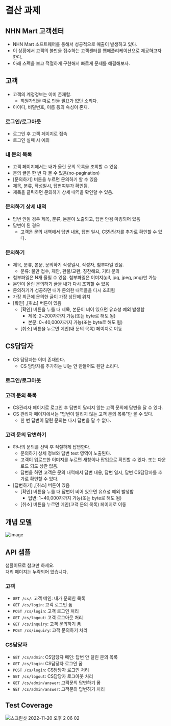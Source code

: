 # 결산 과제
## NHN Mart 고객센터
- NHN Mart 소프트웨어를 통해서 성공적으로 매출이 발생하고 있다.
- 이 상황에서 고객의 불만을 접수하는 고객센터를 웹애플리케이션으로 제공하고자 한다.
- 아래 스펙을 보고 적절하게 구현해서 빠르게 문제를 해결해보자.

## 고객
- 고객의 계정정보는 이미 존재함.
  - 회원가입을 따로 만들 필요가 없단 소리다.
- 아이디, 비밀번호, 이름 등의 속성이 존재.

### 로그인/로그아웃
- 로그인 후 고객 페이지로 접속
- 로그인 실패 시 예외

### 내 문의 목록
- 고객 페이지에서는 내가 올린 문의 목록을 조회할 수 있음.
- 문의 글은 한 번 다 볼 수 있음(no-pagination)
- [문의하기] 버튼을 누르면 문의하기 할 수 있음
- 제목, 분류, 작성일시, 답변여부가 확인됨.
- 제목을 클릭하면 문의하기 상세 내역을 확인할 수 있음.

### 문의하기 상세 내역
- 답변 안됨 경우 제목, 분류, 본문이 노출되고, 답변 안됨 마킹되어 있음
- 답변이 된 경우
  - 고객은 문의 내역에서 답변 내용, 답변 일시, CS담당자를 추가로 확인할 수 있다.

### 문의하기
- 제목, 분류, 본문, 문의하기 작성일시, 작성자, 첨부파일 있음.
  - 분류: 불만 접수, 제안, 환불/교환, 칭찬해요, 기타 문의
- 첨부파일은 N개 올릴 수 있음. 첨부파일은 이미지(gif, jpg, jpeg, png)만 가능
- 본인이 올린 문의하기 글을 내가 다시 조회할 수 있음
- 문의하기가 성공하면 내가 문의한 내역들을 다시 조회됨
- 가장 최근에 문의한 글이 가장 상단에 위치
- [확인] ,[취소] 버튼이 있음
  - [확인] 버튼을 누를 때 제목, 본문이 비어 있으면 유효성 예외 발생함
    - 제목: 2~200자까지 가능(또는 byte로 해도 됨)
    - 본문: 0~40,000자까지 가능(또는 byte로 해도 됨)
  - [취소] 버튼을 누르면 메인(내 문의 목록) 페이지로 이동

## CS담당자
- CS 담당자는 이미 존재한다.
  - CS 담당자를 추가하는 UI는 안 만들어도 된단 소리다.

### 로그인/로그아웃

### 고객 문의 목록
- CS관리자 페이지로 로그인 후 답변이 달리지 않는 고객 문의에 답변을 달 수 있다.
- CS 관리자 페이지에서는 "답변이 달리지 않는 고객 문의 목록"만 볼 수 있다.
  - 한 번 답변이 달린 문의는 다시 답변을 달 수 없다.

### 고객 문의 답변하기
- 하나의 문의를 선택 후 적절하게 답변한다.
  - 문의하기 상세 정보와 답변 text 영역이 노출된다.
  - 고객이 업로드한 이미지를 누르면 새창이나 팝업으로 확인할 수 있다. 또는 다운로드 되도 상관 없음.
  - 답변을 하면 고객은 문의 내역에서 답변 내용, 답변 일시, 답변 CS담당자를 추가로 확인할 수 있다.
- [답변하기] ,[취소] 버튼이 있음
  - [확인] 버튼을 누를 때 답변이 비어 있으면 유효성 예외 발생함
    - 답변: 1~40,000자까지 가능(또는 byte로 해도 됨)
  - [취소] 버튼을 누르면 메인(고객 문의 목록) 페이지로 이동

## 개념 모델
![image](https://user-images.githubusercontent.com/60968342/202887248-a7ef3828-b3ae-4486-b5c6-d9c43a033709.png)

## API 샘플
샘플이므로 참고만 하세요.  
처리 페이지는 누락되어 있습니다.

### 고객
- `GET /cs/`: 고객 메인: 내가 문의한 목록
- `GET /cs/login`: 고객 로그인 폼
- `POST /cs/login`: 고객 로그인 처리
- `GET /cs/logout`: 고객 로그아웃 처리
- `GET /cs/inquiry`: 고객 문의하기 폼
- `POST /cs/inquiry`: 고객 문의하기 처리

### CS담당자
- `GET /cs/admin`: CS담당자 메인: 답변 안 달린 문의 목록
- `GET /cs/login`: CS담당자 로그인 폼
- `POST /cs/login`: CS담당자 로그인 처리
- `GET /cs/logout`: CS담당자 로그아웃 처리
- `GET /cs/admin/answer`: 고객문의 답변하기 폼
- `GET /cs/admin/answer`: 고객문의 답변하기 처리

## Test Coverage
![스크린샷 2022-11-20 오후 2 06 02](https://user-images.githubusercontent.com/60968342/202887205-3fc31357-7928-4d1a-8a4a-a9631427bede.png)
